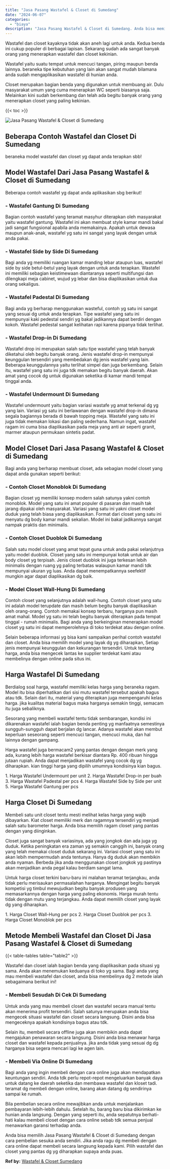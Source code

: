 ```yaml
---
title: "Jasa Pasang Wastafel & Closet di Sumedang"
date: "2024-06-07"
categories: 
  - "biaya"
description: "Jasa Pasang Wastafel & Closet di Sumedang. Anda bisa memilih Jasa Pasang Wastafel & Closet di Sumedang dengan cara pembelian sesuka anda sendiri. Jika anda r..."
---
```


Wastafel dan closet kayaknya tidak akan aneh lagi untuk anda. Kedua benda ini cukup populer di berbagai lapisan. Sekarang sudah ada sangat banyak orang yang menerapkan wastafel dan closet kekinian.

Wastafel yaitu suatu tempat untuk mencuci tangan, piring maupun benda lainnya. beraneka tipe kebutuhan yang lain akan sangat mudah bilamana anda sudah mengaplikasikan wastafel di hunian anda.

Closet merupakan bagian benda yang digunakan untuk membuang air. Dulu masyarakat umum yang cuma menerapkan WC seperti biasanya saja. Melainkan kini sudah berkembang dan telah ada begitu banyak orang yang menerapkan closet yang paling kekinian.

{{< toc >}}

![Jasa Pasang Wastafel & Closet di Sumedang](/images/wastafel-closet-murah11.png)

## Beberapa Contoh Wastafel dan Closet Di Sumedang

beraneka model wastafel dan closet yg dapat anda terapkan sbb!

## Model Wastafel Dari Jasa Pasang Wastafel & Closet di Sumedang

Beberapa contoh wastafel yg dapat anda aplikasikan sbg berikut!

### \- Wastafel Gantung Di Sumedang

Bagian contoh wastafel yang teramat masyhur diterapkan oleh masyarakat yaitu wastafel gantung. Wastafel ini akan membuat style kamar mandi bakal jadi sangat fungsional apabila anda memakainya. Apakah untuk dewasa maupun anak-anak, wastafel yg satu ini sangat yang layak dengan untuk anda pakai.

### \- Wastafel Side by Side Di Sumedang

Bagi anda yg memiliki ruangan kamar manding lebar ataupun luas, wastafel side by side betul-betul yang layak dengan untuk anda terapkan. Wastafel ini memiliki sebagian keistimewaan diantaranya seperti multifungsi dan dilengkapi meja cabinet, wujud yg lebar dan bisa diaplikasikan untuk dua orang sekaligus.

### \- Wastafel Padestal Di Sumedang

Bagi anda yg berharap menggunakan wasteful, contoh yg satu ini sangat yang sesuai dg untuk anda terapkan. Tipe wastafel yang satu ini mempunyai kaki pedestal sendiri yg bakal jadikannya dapat berdiri dengan kokoh. Wastafel pedestal sangat kelihatan rapi karena pipanya tidak terlihat.

### \- Wastafel Drop-in Di Sumedang

Wastafel drop ini merupakan salah satu tipe wastafel yang telah banyak diketahui oleh begitu banyak orang. Jenis wastafel drop-in mempunyai keunggulan tersendiri yang membedakan dg jenis wastafel yang lain. Beberapa keunggulannya yaitu terlihat simpel dan juga berkembang. Selain itu, wastafel yang satu ini juga tdk memakan begitu banyak daerah. Akan amat yang cocok dg untuk digunakan seketika di kamar mandi tempat tinggal anda.

### \- Wastafel Undermount Di Sumedang

Wastafel undermount yaitu bagian variasi wastafe yg amat terkenal dg yg yang lain. Variasi yg satu ini berlawanan dengan wastafel drop-in dimana segala bagiannya berada di bawah topping meja. Wastafel yang satu ini juga tidak memakan lokasi dan paling sederhana. Namun ingat, wastafel ragam ini cuma bisa diaplikasikan pada meja yang anti air seperti granit, marmer ataupun permukaan sintetis padat.

## Model Closet Dari Jasa Pasang Wastafel & Closet di Sumedang

Bagi anda yang berharap membuat closet, ada sebagian model closet yang dapat anda gunakan seperti berikut:

### \- Contoh Closet Monoblok Di Sumedang

Bagian closet yg memiliki konsep modern salah satunya yakni contoh monoblok. Model yang satu ini amat populer di pasaran dan masih tak jarang dipakai oleh masyarakat. Variasi yang satu ini yakni closet model duduk yang telah biasa yang diaplikasikan. Format dari closet yang satu ini menyatu dg body kamar mandi sekalian. Model ini bakal jadikannya sangat nampak praktis dan minimalis.

### \- Contoh Closet Duoblok Di Sumedang

Salah satu model closet yang amat tepat guna untuk anda pakai selanjutnya yaitu model duoblok. Closet yang satu ini mempunyai kotak untuk air dan body closet yg terpisah. Jenis closet duoblok ini juga terkesan lebih minimalis dengan ruang yg paling terbatas walaupun kamar mandi tdk mempunyai ukuran yg luas. Anda dapat menempatkannya seefektif mungkin agar dapat diaplikasikan dg baik.

### \- Model Closet Wall-Hung Di Sumedang

Contoh closet yang selanjutnya adalah wall-hung. Contoh closet yang satu ini adalah model terupdate dan masih belum begitu banyak diaplikasikan oleh orang-orang. Contoh memakai konsep terbaru, harganya pun masih amat mahal. Model yg satu ini telah begitu banyak diterapkan pada tempat tinggal - rumah minimalis. Bagi anda yang berkeinginan menerapkan model closet yg satu ini dapat memperolehnya di toko terdekat atau dengan online.

Selain beberapa informasi yg bisa kami sampaikan perihal contoh wastafel dan closet. Anda bisa memilih model yang layak dg yg diharapkan, Setiap jenis mempunyai keunggulan dan kekurangan tersendiri. Untuk tentang harga, anda bisa mengecek lantas ke supplier terdekat kami atau membelinya dengan online pada situs ini.

## Harga Wastafel Di Sumedang

Berdialog soal harga, wastafel memiliki kelas harga yang beraneka ragam. Model itu bisa diperhatikan dari sisi mutu wastafel tersebut apakah bagus atau tdk. Selain dari itu, material yang diterapkan juga mempengaruhi kelas harga. jika kualitas material bagus maka harganya semakin tinggi, semacam itu juga sebaliknya.

Sesorang yang membeli wastafel tentu tidak sembarangan, kondisi ini dikarenakan wastafel ialah bagian benda penting yg manfaatnya semestinya sungguh-sungguh dapat berjalan dg lancar. Adanya wastafel akan membut keperluan seseorang seperti mencuci tangan, mencuci muka, dan hal lainnya dengan gampang.

Harga wastafel juga bermacam2 yang pantas dengan dengan merk yang ada, kurang lebih harga wastafel berkisar diantara Rp. 400 ribuan hingga jutaan rupiah. Anda dapat menjadikan wastafel yang cocok dg yg diharapkan. kian tinggi harga yang dipilih umumnya kondisinya kian bagus.

1\. Harga Wastafel Undermount per unit 2. Harga Wastafel Drop-in per buah 3. Harga Wastafel Padestal per pcs 4. Harga Wastafel Side by Side per unit 5. Harga Wastafel Gantung per pcs

## Harga Closet Di Sumedang

Membeli satu unit closet tentu mesti melihat kelas harga yang wajib dibayarkan. Kiat closet memiliki merk dan ragamnya tersendiri yg menjadi salah satu barometer harga. Anda bisa memilih ragam closet yang pantas dengan yang diinginkan.

Closet juga sangat banyak variasinya, ada yang jongkok dan ada juga yg duduk. Ketika peningkatan era zaman yg semakin canggih ini, banyak orang yang telah memakai closet duduk sekarang ini. Variasi closet yang satu ini akan lebih mempermudah anda tentunya. Hanya dg duduk akan membikin anda nyaman. Berbeda jika anda menggunakan closet jongkok yg pastinya akan menjadikan anda pegal kalau berdiam sangat lama.

Untuk harga closet terkini baru-baru ini malahan teramat terjangkau, anda tidak perlu merisaukan permasalahan harganya. Mengingat begitu banyak kompetisi yg timbul mewujudkan begitu banyak produsen yang memasarkannya dengan harga yang paling ekonomis. Harga murah tentu tidak dengan mutu yang terjangkau. Anda dapat memilih closet yang layak dg yang diharapkan.

1\. Harga Closet Wall-Hung per pcs 2. Harga Closet Duoblok per pcs 3. Harga Closet Monoblok per pcs

## Metode Membeli Wastafel dan Closet Di Jasa Pasang Wastafel & Closet di Sumedang

{{< table-tables table="table2" >}}

Wastafel dan closet ialah bagian benda yang diaplikasikan pada situasi yg sama. Anda akan menemukan keduanya di toko yg sama. Bagi anda yang mau membeli wastafel dan closet, anda bisa membelinya dg 2 metode ialah sebagaimana berikut ini!

### \- Membeli Sesudah Di Cek Di Sumedang

Untuk anda yang mau membeli closet dan wastafel secara manual tentu akan menerima profit tersendiri. Salah satunya merupakan anda bisa mengecek situasi wastafel dan closet secara langsung. Disini anda bisa mengeceknya apakah kondisinya bagus atau tdk.

Selain itu, membeli secara offline juga akan membikin anda dapat mengajukan penawaran secara langsung. Disini anda bisa menawar harga closet dan wastafel kepada penjualnya. jika anda tidak yang sesuai dg dg harganya bisa segera mencari lagi ke agen lain.

### \- Membeli Via Online Di Sumedang

Bagi anda yang ingin membeli dengan cara online juga akan mendapatkan keuntungan sendiri. Anda tdk perlu repot-repot mengeluarkan banyak daya untuk datang ke daerah seketika dan membawa wastafel dan kloset tadi. teramat dg membeli dengan online, barang akan datang dg sendirinya sampai ke rumah.

Bila pembelian secara online mewajibkan anda untuk menjalankan pembayaran lebih-lebih dahulu. Setelah itu, barang baru bisa dikirimkan ke hunian anda langsung. Dengan yang seperti itu, anda sepatutnya berhati-hati kalau membeli closet dengan cara online sebab tdk semua penjual menawarkan garansi terhadap anda.

Anda bisa memilih Jasa Pasang Wastafel & Closet di Sumedang dengan cara pembelian sesuka anda sendiri. Jika anda ragu dg membeli dengan cara online dapat membeli secara langsung kepada kami. Pilih wastafel dan closet yang pantas dg yg diharapkan supaya anda puas.

**Ref by:** [Wastafel & Closet Sumedang](https://id.wikipedia.org/wiki/Wastafel)
